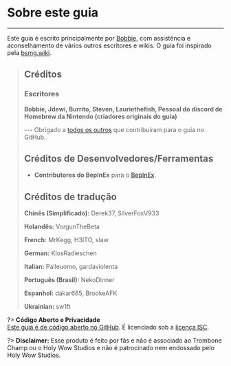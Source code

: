 # Sobre este guia
---
Este guia é escrito principalmente por [Bobbie](https://twitter.com/VRBobbie), com assistência e aconselhamento de vários outros escritores e wikis. O guia foi inspirado pela [bsmg.wiki](https://bsmg.wiki).

> ## Créditos
> 
> ### Escritores
> 
> **Bobbie, Jdewi, Burrito, Steven, Lauriethefish, Pessoal do discord de Homebrew da Nintendo (criadores originais do guia)**
> 
> --- Obrigado a [todos os outros](https://github.com/tc-mods/TromboneChampModdingWiki/graphs/contributors) que contribuíram para o guia no GitHub.
>
> ## Créditos de Desenvolvedores/Ferramentas
> 
> - **Contributores do BepInEx** para o [BepInEx](https://github.com/BepInEx/BepInEx).
>
> ## Créditos de tradução
> 
> **Chinês (Simplificado):** Derek37, SilverFoxV933
> 
> **Holandês:** VorgunTheBeta
> 
> **French:** MrKegg, H3ITO, slaw
> 
> **German:** KlosRadieschen
> 
> **Italian:** Palleuomo, gardaviolenta
> 
> **Português (Brasil):** NekoDinner
> 
> **Espanhol:** dakar665, BrookeAFK
> 
> **Ukrainian:** sw1ft

?> **Código Aberto e Privacidade**  
[Este guia é de código aberto no GitHub](https://github.com/tc-mods/TromboneChampModdingWiki). É licenciado sob a [licença ISC](https://github.com/tc-mods/TromboneChampModdingWiki/blob/master/LICENSE.md).

?> **Disclaimer:** Esse produto é feito por fãs e não é associado ao Trombone Champ ou o Holy Wow Studios e não é patrocinado nem endossado pelo Holy Wow Studios.